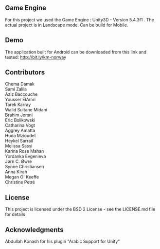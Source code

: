 ## Game Engine

For this project we used the Game Engine : Unity3D - Version 5.4.3f1 . 
The actual project is in Landscape mode. 
Can be build for Mobile. 

## Demo

The application built for Android can be downloaded from this link and tested:
http://bit.ly/km-norway

## Contributors

Chema Damak<br />
Sami Zalila<br /> 
Aziz Baccouche<br /> 
Yousser ElAmri<br /> 
Tarek Karray<br /> 
Walid Sultane Midani<br /> 
Brahim Jomni<br />
Eric Bolikowski<br />
Catharina Vogt<br />
Aggrey Amatta<br />
Huda Mzioudet<br />
Heykel Sarrail<br />
Melissa Sassi<br />
Karina Rose Mahan<br />
Yordanka Evgenieva<br />
Jørn C. Øwre<br />
Synne Christiansen<br />
Anna Kirah<br />
Megan O' Keeffe<br />
Christine Petré

## License

This project is licensed under the BSD 2 License - see the LICENSE.md file for details

## Acknowledgments

Abdullah Konash for his plugin "Arabic Support for Unity"
